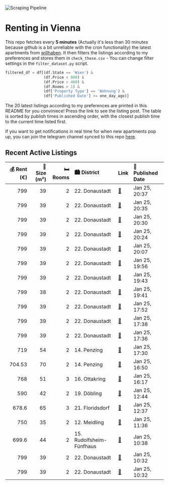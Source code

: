 ![Scraping Pipeline](https://github.com/AthomsG/renting-in-vienna/actions/workflows/run_pipeline.yml/badge.svg)


# Renting in Vienna

This repo fetches every **5 minutes** (Actually it's less than 30 minutes because github is a bit unreliable with the cron functionality) the latest apartments from [willhaben](https://www.willhaben.at/).
It then filters the listings according to my preferences and stores them in `check_these.csv` - You can change filter settings in the `filter_dataset.py` script.

```python
filtered_df = df[(df.State == 'Wien') & 
                 (df.Price < 800) &
                 (df.Price > 400) &
                 (df.Rooms > 1) &
                 (df['Property Type'] == 'Wohnung') &
                 (df['Published Date'] >= one_day_ago)]
```

The 20 latest listings according to my preferences are printed in this README for you conviniece! Press the link to see the listing post.
The table is sorted by publish times in ascending order, with the closest publish time to the current time listed first.

If you want to get notifications in real time for when new apartments pop up, you can join the telegram channel synced to this repo [here](https://t.me/+1HPAYOf5BSsyNTlk).

## Recent Active Listings

|   💰 Rent (€) |   📏 Size (m²) |   🛏️ Rooms | 🏙️ District              | Link                                                                                                                                                                                                                                       | 📅 Published Date   |
|-------------:|--------------:|-----------:|:-------------------------|:-------------------------------------------------------------------------------------------------------------------------------------------------------------------------------------------------------------------------------------------|:-------------------|
|       799    |            39 |          2 | 22. Donaustadt           | [🔗](https://www.willhaben.at/iad/immobilien/d/mietwohnungen/wien/wien-1220-donaustadt/1.-monat-mietfrei-bei-anmietung-ab-01.02.2025%21---exklusiver-erstbezug-im-gr%C3%BCnen---n%C3%A4he-badeteich-hirschstetten-und-seestadt-2024426355/) | Jan 25, 20:37      |
|       799    |            39 |          2 | 22. Donaustadt           | [🔗](https://www.willhaben.at/iad/immobilien/d/mietwohnungen/wien/wien-1220-donaustadt/1.-monat-mietfrei-bei-anmietung-ab-01.02.2025%21---exklusiver-erstbezug-im-gr%C3%BCnen---n%C3%A4he-badeteich-hirschstetten-und-seestadt-936159672/)  | Jan 25, 20:35      |
|       799    |            39 |          2 | 22. Donaustadt           | [🔗](https://www.willhaben.at/iad/immobilien/d/mietwohnungen/wien/wien-1220-donaustadt/1.-monat-mietfrei-bei-anmietung-ab-01.02.2025%21---exklusiver-erstbezug-im-gr%C3%BCnen---n%C3%A4he-badeteich-hirschstetten-und-seestadt-1047595278/) | Jan 25, 20:30      |
|       799    |            39 |          2 | 22. Donaustadt           | [🔗](https://www.willhaben.at/iad/immobilien/d/mietwohnungen/wien/wien-1220-donaustadt/1.-monat-mietfrei-bei-anmietung-ab-01.02.2025%21---exklusiver-erstbezug-im-gr%C3%BCnen---n%C3%A4he-badeteich-hirschstetten-und-seestadt-1246911235/) | Jan 25, 20:24      |
|       799    |            39 |          2 | 22. Donaustadt           | [🔗](https://www.willhaben.at/iad/immobilien/d/mietwohnungen/wien/wien-1220-donaustadt/1.-monat-mietfrei-bei-anmietung-ab-01.02.2025%21---exklusiver-erstbezug-im-gr%C3%BCnen---n%C3%A4he-badeteich-hirschstetten-und-seestadt-1519969127/) | Jan 25, 20:07      |
|       799    |            39 |          2 | 22. Donaustadt           | [🔗](https://www.willhaben.at/iad/immobilien/d/mietwohnungen/wien/wien-1220-donaustadt/1.-monat-mietfrei-bei-anmietung-ab-01.02.2025%21---exklusiver-erstbezug-im-gr%C3%BCnen---n%C3%A4he-badeteich-hirschstetten-und-seestadt-1087427696/) | Jan 25, 19:56      |
|       799    |            39 |          2 | 22. Donaustadt           | [🔗](https://www.willhaben.at/iad/immobilien/d/mietwohnungen/wien/wien-1220-donaustadt/1.-monat-mietfrei-bei-anmietung-ab-01.02.2025%21---exklusiver-erstbezug-im-gr%C3%BCnen---n%C3%A4he-badeteich-hirschstetten-und-seestadt-1963751987/) | Jan 25, 19:43      |
|       799    |            38 |          2 | 22. Donaustadt           | [🔗](https://www.willhaben.at/iad/immobilien/d/mietwohnungen/wien/wien-1220-donaustadt/1.-monat-mietfrei-bei-anmietung-ab-01.02.2025%21---exklusiver-erstbezug-im-gr%C3%BCnen---n%C3%A4he-badeteich-hirschstetten-und-seestadt-2026986773/) | Jan 25, 19:41      |
|       799    |            39 |          2 | 22. Donaustadt           | [🔗](https://www.willhaben.at/iad/immobilien/d/mietwohnungen/wien/wien-1220-donaustadt/1-monat-mietfrei:-erstbezug-im-gr%C3%BCnen-nahe-der-u2---zwischen-badeteich-hirschstetten-und-seestadt-1549024927/)                                  | Jan 25, 17:52      |
|       799    |            39 |          2 | 22. Donaustadt           | [🔗](https://www.willhaben.at/iad/immobilien/d/mietwohnungen/wien/wien-1220-donaustadt/1-monat-mietfrei:-erstbezug-im-gr%C3%BCnen-nahe-der-u2---zwischen-badeteich-hirschstetten-und-seestadt-1522287969/)                                  | Jan 25, 17:38      |
|       799    |            39 |          2 | 22. Donaustadt           | [🔗](https://www.willhaben.at/iad/immobilien/d/mietwohnungen/wien/wien-1220-donaustadt/1-monat-mietfrei:-erstbezug-im-gr%C3%BCnen-nahe-der-u2---zwischen-badeteich-hirschstetten-und-seestadt-1753237766/)                                  | Jan 25, 17:36      |
|       719    |            54 |          2 | 14. Penzing              | [🔗](https://www.willhaben.at/iad/immobilien/d/mietwohnungen/wien/wien-1140-penzing/gem%C3%BCtliche-2-zimmer-wohnung-in-1140-wien-2107460977/)                                                                                              | Jan 25, 17:30      |
|       704.53 |            70 |          2 | 14. Penzing              | [🔗](https://www.willhaben.at/iad/immobilien/d/mietwohnungen/wien/wien-1140-penzing/helle-freundliche-p%C3%A4rchen-wohnung-altbau-stauraumwunder-1708739990/)                                                                               | Jan 25, 16:50      |
|       768    |            51 |          3 | 16. Ottakring            | [🔗](https://www.willhaben.at/iad/immobilien/d/mietwohnungen/wien/wien-1160-ottakring/sch%C3%B6ne-ger%C3%A4umige-neue-51m%C2%B2-3-zimmer-mietwohnung-f%C3%BCr-768%E2%82%AC-in-wien-1160-1458707831/)                                        | Jan 25, 16:17      |
|       590    |            42 |          2 | 19. Döbling              | [🔗](https://www.willhaben.at/iad/immobilien/d/mietwohnungen/wien/wien-1190-d%C3%B6bling/greinergasse---hofseitiger-2-zimmer-altbau-zu-vermieten-1451816736/)                                                                               | Jan 25, 12:44      |
|       678.6  |            65 |          3 | 21. Floridsdorf          | [🔗](https://www.willhaben.at/iad/immobilien/d/mietwohnungen/wien/wien-1210-floridsdorf/3-zimmer-gemeinde-wohnung.-direktvergabe-2128139057/)                                                                                               | Jan 25, 12:37      |
|       750    |            35 |          2 | 12. Meidling             | [🔗](https://www.willhaben.at/iad/immobilien/d/mietwohnungen/wien/wien-1120-meidling/360-tour-//-balkonwohnung-am-wienerberg-2022159419/)                                                                                                   | Jan 25, 11:36      |
|       699.6  |            44 |          2 | 15. Rudolfsheim-Fünfhaus | [🔗](https://www.willhaben.at/iad/immobilien/d/mietwohnungen/wien/wien-1150-rudolfsheim-f%C3%BCnfhaus/goldschlagstra%C3%9Fe%21-helle-2-zimmer-traumwohnung%21-keine-anrufe---anfragen-nur-per-mail-2040190467/)                             | Jan 25, 10:38      |
|       799    |            39 |          2 | 22. Donaustadt           | [🔗](https://www.willhaben.at/iad/immobilien/d/mietwohnungen/wien/wien-1220-donaustadt/1.-monat-mietfrei-bei-anmietung-ab-01.02.2025%21---exklusiver-erstbezug-im-gr%C3%BCnen---n%C3%A4he-badeteich-hirschstetten-und-seestadt-1610205268/) | Jan 25, 10:32      |
|       799    |            39 |          2 | 22. Donaustadt           | [🔗](https://www.willhaben.at/iad/immobilien/d/mietwohnungen/wien/wien-1220-donaustadt/1.-monat-mietfrei-bei-anmietung-ab-01.02.2025%21---exklusiver-erstbezug-im-gr%C3%BCnen---n%C3%A4he-badeteich-hirschstetten-und-seestadt-1536756296/) | Jan 25, 10:32      |
